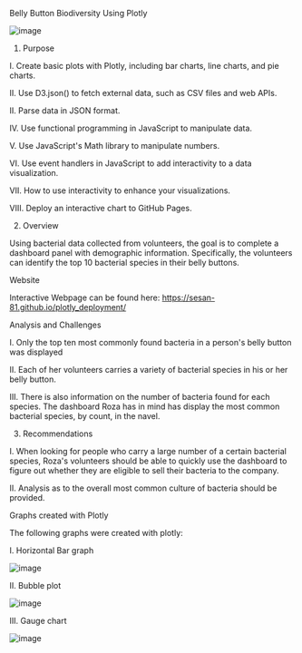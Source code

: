 Belly Button Biodiversity Using Plotly

![image](https://user-images.githubusercontent.com/104377031/181854637-2a95fd4f-5d08-41eb-9ac0-aab2f248db76.png)
 
1.	Purpose

I. Create basic plots with Plotly, including bar charts, line charts, and pie charts.

II. Use D3.json() to fetch external data, such as CSV files and web APIs.

II. Parse data in JSON format.

IV. Use functional programming in JavaScript to manipulate data.

V. Use JavaScript's Math library to manipulate numbers.

VI. Use event handlers in JavaScript to add interactivity to a data visualization.

VII. How to use interactivity to enhance your visualizations.

VIII. Deploy an interactive chart to GitHub Pages.

2.	Overview

Using bacterial data collected from volunteers, the goal is to complete a dashboard panel with demographic information. Specifically, the volunteers can identify the top 10 bacterial species in their belly buttons.

Website

Interactive Webpage can be found here: https://sesan-81.github.io/plotly_deployment/

Analysis and Challenges

I.  Only the top ten most commonly found bacteria in a person's belly button was displayed

II.  Each of her volunteers carries a variety of bacterial species in his or her belly button.

III. There is also information on the number of bacteria found for each species. The dashboard Roza has in mind has display the most common bacterial species, by count, in the navel.


3.	Recommendations

I. When looking for people who carry a large number of a certain bacterial species, Roza's volunteers should be able to quickly use the dashboard to figure out whether they are eligible to sell their bacteria to the company.

II. Analysis as to the overall most common culture of bacteria should be provided.

Graphs created with Plotly

The following graphs were created with plotly:

I.	Horizontal Bar graph
 
![image](https://user-images.githubusercontent.com/104377031/181854705-c59dfd04-3d16-4862-986a-147b35b2e7e1.png)


II.	Bubble plot
 
![image](https://user-images.githubusercontent.com/104377031/181854757-729de724-08b3-4f21-821f-1d5895a466f0.png)


III.	Gauge chart
 
 ![image](https://user-images.githubusercontent.com/104377031/181854783-3d24c76b-386c-4c25-ad39-ac6532e9e8e0.png)



